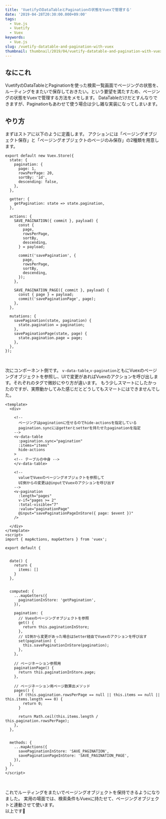 ```yaml
---
title: 'VuetifyのDataTableとPaginationの状態をVuexで管理する'
date: '2019-04-28T20:30:00.000+09:00'
tags:
  - Vue.js
  - Vuetify
  - Vuex
keywords:
  - Vue.js
slug: /vuetify-datatable-and-pagination-with-vuex
thumbnail: thumbnail/2019/04/vuetify-datatable-and-pagination-with-vuex.png
---
```


## なにこれ

VuetifyのDataTableとPaginationを使った検索一覧画面でページングの状態を、ルーティングをまたいで保存しておきたい。という要望を満たすため、ページングの状態をVuexで管理する方法をメモします。
DataTableだけだとすんなりできますが、Paginationもあわせて使う場合は少し雑な実装になってしまいます。

## やり方

まずはストアに以下のように定義します。
アクションには「ページングオブジェクト保存」と「ページングオブジェクトのページのみ保存」の2種類を用意します。

```javascript:title=サンプル実装（Vuex側）
export default new Vuex.Store({
  state: {
    pagination: {
      page: 1,
      rowsPerPage: 20,
      sortBy: 'id',
      descending: false,
    },
  },

  getter: {
    getPagination: state => state.pagination,
  },

  actions: {
    SAVE_PAGINATION({ commit }, payload) {
      const {
        page,
        rowsPerPage,
        sortBy,
        descending,
      } = payload;

      commit('savePagination', {
        page,
        rowsPerPage,
        sortBy,
        descending,
      });
    },

    SAVE_PAGINATION_PAGE({ commit }, payload) {
      const { page } = payload;
      commit('savePaginationPage', page);
    },
  },

  mutations: {
    savePagination(state, pagination) {
      state.pagination = pagination;
    },
    savePaginationPage(state, page) {
      state.pagination.page = page;
    },
  },
});
```
<br/>


次にコンポーネント側です。
`v-data-table`,`v-pagination`ともにVuexのページングオブジェクトを参照し、UIで変更があればVuexのアクションを呼び出します。それぞれのタグで微妙にやり方が違います。
もう少しスマートにしたかったのですが、実際動かしてみた感じだとどうしてもスマートにはできませんでした。

```javascript{9,24-25,48-57,60-63,77-78}:title=サンプル実装（コンポーネント側）
<template>
  <div>

    <!--
      ページングはpaginationに任せるのでhide-actionsを指定している
      pagination.syncにはgetterとsetterを持たせたpaginationを指定
    -->
    <v-data-table
      :pagination.sync="pagination"
      :items="items"
      hide-actions
    >
    <!-- テーブルの中身 -->
    </v-data-table>

    <!--
      valueでVuexのページングオブジェクトを参照して
      UI側からの変更は@inputでVuexのアクションを呼び出す
    -->
    <v-pagination
      :length="pages"
      v-if="pages >= 2"
      :total-visible="7"
      :value="paginationPage"
      @input="savePaginationPageInStore({ page: $event })"
    />

  </div>
</template>
<script>
import { mapActions, mapGetters } from 'vuex';

export default {


  date() {
    return {
      items: []
    }
  },


  computed: {
    ...mapGetters({
      paginationInStore: 'getPagination',
    }),

    pagination: {
      // Vuexのページングオブジェクトを参照
      get() {
        return this.paginationInStore;
      },
      // UI側から変更があった場合はSetter経由でVuexのアクションを呼び出す
      set(pagination) {
        this.savePaginationInStore(pagination);
      },
    },

    // ページネーション参照用
    paginationPage() {
      return this.paginationInStore.page;
    },

    // ページネーション用ページ数算出メソッド
    pages() {
      if (this.pagination.rowsPerPage == null || this.items == null || this.items.length === 0) {
        return 0;
      }

      return Math.ceil(this.items.length / this.pagination.rowsPerPage);
    },
  },


  methods: {
    ...mapActions({
      savePaginationInStore: 'SAVE_PAGINATION',
      savePaginationPageInStore: 'SAVE_PAGINATION_PAGE',
    }),
  },
}
</script>
```
<br/>

これでルーティングをまたいでページングオブジェクトを保持できるようになりました。
実用の場面では、検索条件もVuexに持たせて、ページングオブジェクトと連動させて使います。<br/>
以上です🍅